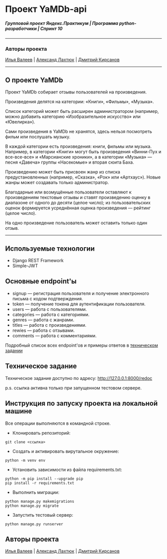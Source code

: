 # Проект YaMDb-api
##### Групповой проект Яндекс.Практикум | Программа python-разработчики | Спринт 10

---

### Авторы проекта

[Илья Валеев](https://github.com/iljavaleev/) | [Александ Лахтюк](https://github.com/aslakhtyuk/) | [Дмитрий Кирсанов](https://github.com/vepsong/)

---
## О проекте YaMDb

Проект YaMDb собирает отзывы пользователей на произведения.

Произведения делятся на категории: «Книги», «Фильмы», «Музыка».
    
Список категорий может быть расширен администратором (например, можно добавить категорию «Изобразительное искусство» или «Ювелирка»).

Сами произведения в YaMDb не хранятся, здесь нельзя посмотреть фильм или послушать музыку.

В каждой категории есть произведения: книги, фильмы или музыка. Например, в категории «Книги» могут быть произведения «Винни-Пух и все-все-все» и «Марсианские хроники», а в категории «Музыка» — песня «Давеча» группы «Насекомые» и вторая сюита Баха.

Произведению может быть присвоен жанр из списка предустановленных (например, «Сказка», «Рок» или «Артхаус»). Новые жанры может создавать только администратор.

Благодарные или возмущённые пользователи оставляют к произведениям текстовые отзывы и ставят произведению оценку в диапазоне от одного до десяти (целое число); из пользовательских оценок формируется усреднённая оценка произведения — рейтинг (целое число). 

На одно произведение пользователь может оставить только один отзыв.

---

## Используемые технологии

* Django REST Framework
* Simple-JWT

## Основные endpoint'ы

* signup — регистрация пользователя и получение электронного письма с кодом подтверждения.
* token — получение токена для аутентификации пользователя.
* users — работа с пользователями.
* categories — работа с категориями.
* genres — работа с жанрами.
* titles — работа с произведениями.
* rewies — работа с отзывами.
* comments — работа с комментариями.

Подробный список всех endpoint'ов и примеры ответов в [техническом задании](#Техническое-задание)

## Техническое задание

Техническое задание доступно по адресу: 
http://127.0.0.1:8000/redoc

p.s. ссылка активна только при запущенном тестовом сервере.

## Инструкция по запуску проекта на локальной машине

Все операции выполняются в командной строке.


* Клонировать репозиторий:
```
git clone <ссылка>
```
* Создать и активировать вирутальное окружение:
```
python -m venv env
```
* Установить зависимости из файла requirements.txt:
```
python -m pip install --upgrade pip 
pip install -r requirements.txt
```
* Выполнить миграции:
```
python manage.py makemigrations
python manage.py migrate
```
* Запустить тестовый сервер:
```
python manage.py runserver
```

## Авторы проекта
[Илья Валеев](https://github.com/iljavaleev/) | [Александ Лахтюк](https://github.com/aslakhtyuk/) | [Дмитрий Кирсанов](https://github.com/vepsong/)
